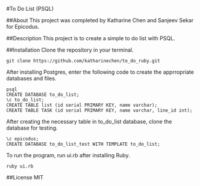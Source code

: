 #To Do List (PSQL)

##About
This project was completed by Katharine Chen and Sanjeev Sekar for Epicodus.

##Description
This project is to create a simple to do list with PSQL.

##Installation
Clone the repository in your terminal.

    git clone https://github.com/katharinechen/to_do_ruby.git

After installing Postgres, enter the following code to create the apprropriate databases and files.

```psql
psql
CREATE DATABASE to_do_list;
\c to_do_list;
CREATE TABLE list (id serial PRIMARY KEY, name varchar);
CREATE TABLE TASK (id serial PRIMARY KEY, name varchar, line_id int);
```

After creating the necessary table in to_do_list database, clone the database for testing.

```psql
\c epicodus;
CREATE DATABASE to_do_list_test WITH TEMPLATE to_do_list;
```

To run the program, run ui.rb after installing Ruby.

    ruby ui.rb

##License
MIT
